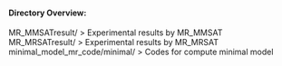 
#### Directory Overview:

MR_MMSATresult/ > 	 			Experimental results by MR_MMSAT <br>
MR_MRSATresult/ >                  		Experimental results by MR_MRSAT <br>
minimal_model_mr_code/minimal/ >      		Codes for compute minimal model <br>

